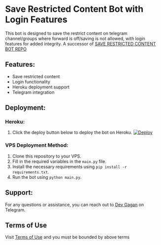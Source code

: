# Save Restricted Content Bot with Login Features

This bot is designed to save the restrict content on telegram channel/groups where forward is off/saving is not allowed, with login features for added integrity.
A successor of [SAVE RESTRICTED CONTENT BOT REPO](https://github.com/devgaganin/Save-Restricted-Content-Bot-Repo)
## Features:
- Save restricted content
- Login functionality
- Heroku deployment support
- Telegram integration

## Deployment:

### Heroku:
1. Click the deploy button below to deploy the bot on Heroku.
   [![Deploy](https://www.herokucdn.com/deploy/button.svg)](https://heroku.com/deploy?template=https://github.com/Nrgodara/Save-Restricted-Content-Bot-with-Login)

### VPS Deployment Method:
1. Clone this repository to your VPS.
2. Fill in the required variables in the `main.py` file.
3. Install the necessary requirements using `pip install -r requirements.txt`.
4. Run the bot using `python main.py`.

## Support:
For any questions or assistance, you can reach out to [Dev Gagan](https://t.me/dev_gagan) on Telegram.

## Terms of Use 
Visit [Terms of Use](https://github.com/devgaganin/Save-Restricted-Content-Bot-with-Login/blob/main/TERMS%20OF%20USE.md) and you must be bounded by above terms

